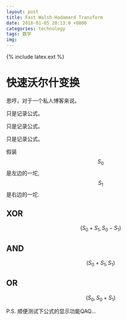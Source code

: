 ```yaml
---
layout: post
title: Fast Walsh-Hadamard Transform
date: 2018-01-05 20:13:0 +0800
categories: technology
tags: 数学
img: 
---
```


{% include latex.ext %}

# 快速沃尔什变换

恩哼，对于一个私人博客来说。

只是记录公式。

只是记录公式。

只是记录公式。

假装$$S_0$$是左边的一坨,$$S_1$$是右边的一坨.

## XOR

$$
(S_0+S_1,S_0-S_1)
$$

## AND

$$
(S_0+S_1,S_1)
$$

## OR

$$
(S_0,S_0+S_1)
$$

P.S. 顺便测试下公式的显示功能QAQ...
